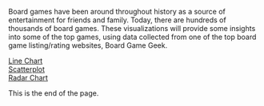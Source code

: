 Board games have been around throughout history as a source of entertainment for friends and family.
Today, there are hundreds of thousands of board games. These visualizations will provide some insights into some
of the top games, using data collected from one of the top board game listing/rating websites, Board Game Geek.

[Line Chart](linechart.html)  
[Scatterplot](scatterplot.html)  
[Radar Chart](radar.html)

<style>
    .title {
        font-size: 28px;
        font-family: "Trebuchet MS", sans-serif;
        text-anchor: middle;
        alignment-baseline: middle;
    }


    .grid {
        color: lightgray;
    }

    .label {
        font-size: 24px;
        font-family: "Trebuchet MS", sans-serif;
        text-anchor: middle;
        alignment-baseline: middle;
    }

    .axis text {
        font-family: "Trebuchet MS", sans-serif;
        font-size: 12px;
    }


    .radar-label {
        font-size: 12px;
        font-family: "Trebuchet MS", sans-serif;
        text-anchor: middle;
    }


    .num-label {
        font-size: 12px;
        font-family: "Trebuchet MS", sans-serif;
    }

    .dot {
        fill: cornflowerblue;
    }
</style>
<script src="https://d3js.org/d3.v7.min.js"></script>

<div id="linechart"></div>

<script>
let canvasWidth1 = 1200;
let canvasHeight1 = 800;
let xMargin = 100;
let yMargin = 100;
let width1 = canvasWidth1 - xMargin;
let height1 = canvasHeight1 - yMargin;

let svg1 = d3.select("div#linechart")
    .append("svg")
    .attr("height", height1)
    .attr("width", width1);

svg1.append("rect")
    .attr("fill", "rgb(240, 240, 240)")
    .attr("width", "100%")
    .attr("height", "100%");

svg1.append("text")
    .attr("class", "title")
    .attr("transform", "translate(" + (width1 / 2) + ", " + (yMargin / 2) + ")")
    .text("Board Games Published Over Time");

svg1.append("text")
    .attr("class", "label")
    .attr("transform", "translate(" + (width1 / 2) + ", " + (height1 - yMargin / 2) + ")")
    .text("Year");

svg1.append("text")
    .attr("class", "label")
    .attr("transform", "translate(" + (xMargin / 2) + ", " + (height1 / 2) + ") rotate(270)")
    .text("# of Board Games");

let xScale1 = d3.scaleTime().range([xMargin, width1 - xMargin]);
let yScale1 = d3.scaleLinear().range([height1 - yMargin * 2, 0]);

let grid_container1 = svg1.append("g");

svg1.append("defs").append("clipPath")
    .attr("id", "clip")
    .append("rect")
    .attr("x", xMargin)
    .attr("width", width1 - xMargin * 2)
    .attr("height", height1 - yMargin);

let container1 = svg1.append("g")
    .attr("clip-path", "url(#clip)")
    .attr("transform", "translate(" + 0 + ", " + yMargin + ")");

let parseDate1 = d3.timeParse("%Y");

let rowConverter1 = function(d) {
    return {
        year: parseDate1(d["Year Published"]),
    };
};

let rowConverterFacts = function(d) {
    return {
        year: parseDate1(d["Year"]),
        fact: d["Fact"]
    }
};

let facts;
d3.csv("board_game_facts.csv", rowConverterFacts).then(data => {
    facts = data;
});

d3.csv("BGG_Data_Set.csv", rowConverter1).then(data => {
    data = data.filter(data => data.year !== null);

    let counts = d3.rollups(data, v => d3.count(v, d => d.year), d => d.year);

    counts = counts.sort((a, b) => a[0] - b[0]);

counts.forEach(count => {
        facts.forEach(fact => {
            if (count[0].toString() === fact.year.toString()) {
                fact.count = count[1]
            }
        })
    });

    counts.shift();

    counts.pop();

    xScale1.domain(d3.extent(counts, function(d) {
        return d[0];
    }));

    yScale1.domain([0, d3.max(counts, function(d) {
        return d[1];
    }) + 50]);

    let x_axis = svg1.append("g")
        .attr("class", "axis")
        .attr("transform", "translate(" + 0 + ", " + (height1 - yMargin) + ")")
        .call(d3.axisBottom(xScale1).tickSizeOuter(0)
            .ticks(d3.timeYear.every(100)));

    grid_container1.append("g")
        .attr("class", "grid")
        .attr("transform", "translate(" + xMargin + ", " + yMargin + ")")
        .call(d3.axisRight(yScale1)
            .tickSize(width1 - xMargin * 2)
            .tickFormat("")
            .tickSizeOuter(0));

    svg1.append("g")
        .attr("class", "axis")
        .attr("transform", "translate(" + xMargin + ", " + yMargin + ")")
        .call(d3.axisLeft(yScale1).tickSizeOuter(0));

    let line = d3.line()
        .x(function(d) {
            return xScale1(d[0]);
        })
        .y(function(d) {
            return yScale1(d[1]);
        });


    function zoomed(event) {
        let xz = event.transform.rescaleX(xScale1);
        x_axis.call(d3.axisBottom(xScale1).scale(xz).tickSizeOuter(0));

        line.x(function(d) {
            return xz(d[0]);
        });
        d3.selectAll(".line").attr("d", function(d) {
            return line(d)
        });

        d3.selectAll(".points").attr("cx", function(d) {
            return xz(d.year)
        })
    }

    const zoom = d3.zoom()
        .scaleExtent([1, 30])
        .extent([[xMargin, 0], [width1 - xMargin, height1]])
        .translateExtent([[xMargin, -Infinity], [width1 - xMargin, Infinity]])
        .on("zoom", zoomed);

    svg1.call(zoom)
        .transition()
        .duration(100)
        .call(zoom.scaleTo, 1);

    let tooltip = d3.select("body")
        .append("div")
        .style("opacity", 0)
        .attr("id", "tooltip")
        .style("background-color", "lightblue")
        .style("border-radius", "7px")
        .style("border", "solid")
        .style("border-color", "darkblue")
        .style("border-width", "2px")
        .style("padding", "5px")
        .style("position", "absolute");

    function hover(event, elem) {
        let coords = d3.pointer(event);
        tooltip.style("left", coords[0] + 10 + "px")
            .style("top", coords[1] - 30 + "px")
            .style("opacity", 1)
            .html(elem.fact);

        d3.select(this)
            .attr("r", 5);
    }

    function mouseout() {
        tooltip.style("opacity", 0)
            .style("top", 0)
            .style("left", 0);

        d3.select(this)
            .attr("r", 4);
    }

    container1.append("path")
        .datum(counts)
        .attr("class", "line")
        .attr("fill", "none")
        .attr("stroke", "cornflowerblue")
        .attr("stroke-width", 3)
        .attr("d", function(d) {
            return line(d)
        });

    container1.selectAll("circle")
        .data(facts)
        .enter()
        .append("circle")
        .attr("class", "points")
        .attr("fill", "darkblue")
        .attr("cx", function(d) {
            return xScale1(d.year);
        })
        .attr("cy", function(d) {
            return yScale1(d.count);
        })
        .attr("r", 4)
        .on("mouseover", hover)
        .on("mouseout", mouseout)
});
</script>

This is the end of the page.